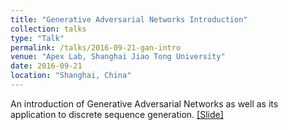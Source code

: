 ```yaml
---
title: "Generative Adversarial Networks Introduction"
collection: talks
type: "Talk"
permalink: /talks/2016-09-21-gan-intro
venue: "Apex Lab, Shanghai Jiao Tong University"
date: 2016-09-21
location: "Shanghai, China"
---
```


An introduction of Generative Adversarial Networks as well as its application to discrete sequence generation.
[[Slide]](http://lantaoyu.github.io/files/2016-09-21-gan-intro.pdf)